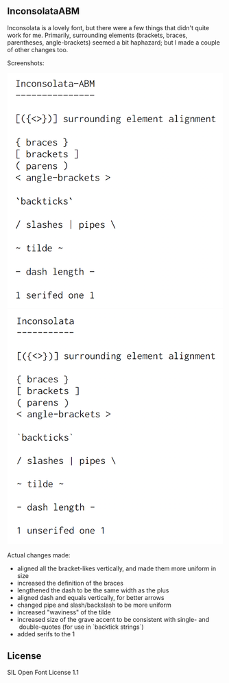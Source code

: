 ## InconsolataABM

Inconsolata is a lovely font, but there were a few things that didn't quite work
for me. Primarily, surrounding elements (brackets, braces, parentheses,
angle-brackets) seemed a bit haphazard; but I made a couple of other changes
too.

Screenshots:

![InconsolataABM features](https://raw.githubusercontent.com/deathlyfrantic/inconsolata-abm/master/inconsolata-abm.png)
![Inconsolata features](https://raw.githubusercontent.com/deathlyfrantic/inconsolata-abm/master/inconsolata.png)

Actual changes made:

- aligned all the bracket-likes vertically, and made them more uniform in
  size
- increased the definition of the braces
- lengthened the dash to be the same width as the plus
- aligned dash and equals vertically, for better arrows
- changed pipe and slash/backslash to be more uniform
- increased "waviness" of the tilde
- increased size of the grave accent to be consistent with single- and
   double-quotes (for use in \`backtick strings\`)
- added serifs to the 1

## License

SIL Open Font License 1.1
